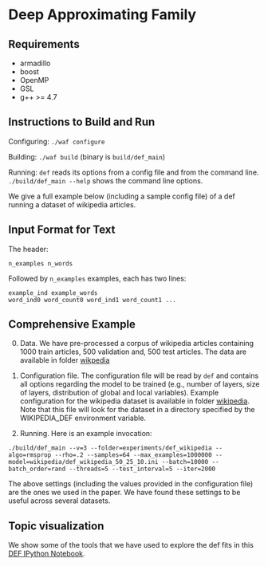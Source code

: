 
Deep Approximating Family
==========================

Requirements
------------

* armadillo
* boost
* OpenMP
* GSL
* g++ >= 4.7

Instructions to Build and Run
-----------------------------

Configuring: 
`./waf configure`

Building: 
`./waf build`
(binary is `build/def_main`)

Running: `def` reads its options from a config file and from the command
line. `./build/def_main --help` shows the command line options. 

We give a full example below (including a sample config file) of a def
running a dataset of wikipedia articles.

Input Format for Text
---------------------

The header:
```
n_examples n_words
```

Followed by `n_examples` examples, each has two lines:
```
example_ind example_words
word_ind0 word_count0 word_ind1 word_count1 ...
```


Comprehensive Example
---------------------

0. Data. We have pre-processed a corpus of wikipedia articles containing
1000 train articles, 500 validation and, 500 test articles. The data are
available in folder [wikpedia](wikipedia/)

0. Configuration file. The configuration file will be read by `def` and contains all
options regarding the model to be trained (e.g., number of layers, size of
layers, distribution of global and local variables).  Example
configuration for the wikipedia dataset is available in
folder [wikipedia](wikipedia/def_wikipedia_50_25_10.ini). Note that this file will look for the dataset in a directory specified by the WIKIPEDIA_DEF environment variable.

0. Running. Here is an example invocation:

`./build/def_main --v=3 --folder=experiments/def_wikipedia --algo=rmsprop --rho=.2 --samples=64 --max_examples=1000000 --model=wikipedia/def_wikipedia_50_25_10.ini --batch=10000 --batch_order=rand --threads=5 --test_interval=5 --iter=2000`

The above settings (including the values provided in the configuration file)
are the ones we used in the paper. We have found these settings to be useful
across several datasets.


Topic visualization
-------------------

We show some of the tools that we have used to explore the def fits in this
[DEF IPython Notebook](http://nbviewer.ipython.org/github/Blei-Lab/deep_exponential_families/blob/master/wikipedia/def_wikipedia_visualization.ipynb).

